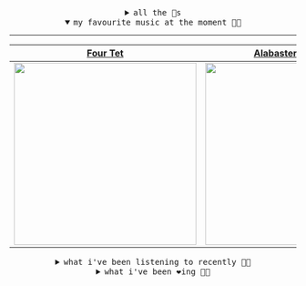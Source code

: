 <details>

<summary align="center"><samp>all the 🥚s</samp></summary>
<hr />

<a href="https://github.com/bitttttten"><img src="https://avatars2.githubusercontent.com/u/19930241?s=90&u=2aef7cbf4a59d361894145c97676391ec46fea4d&v=4" width="30" height="30" /><a href="https://github.com/pvinis"><img src="https://avatars0.githubusercontent.com/u/100233?s=90&v=4" width="30" height="30" />

<samp><a href="https://github.com/bitttttten/bitttttten/issues/1">become an 🥚</a></samp>

</details>

<details open>

<summary align="center"><samp>my favourite music at the moment 🎵🎶</samp></summary>
<hr />

<!-- toc -->

| [Four Tet](https://open.spotify.com/artist/7Eu1txygG6nJttLHbZdQOh)                                                                                               | [Alabaster DePlume](https://open.spotify.com/artist/3LfKt6bEMIfFIEryeai8Mm)                                                                                      | [Kara-Lis Coverdale](https://open.spotify.com/artist/5pHUdo5THDtmE9yu3iC2hA)                                                                                     | [Julianna Barwick](https://open.spotify.com/artist/0HWfFWL4vVrbaBQqxVCwCi)                                                                                       |
| ---------------------------------------------------------------------------------------------------------------------------------------------------------------- | ---------------------------------------------------------------------------------------------------------------------------------------------------------------- | ---------------------------------------------------------------------------------------------------------------------------------------------------------------- | ---------------------------------------------------------------------------------------------------------------------------------------------------------------- |
| [<img src="https://i.scdn.co/image/f96458025a0640bf1d3c8f764a42ec21d4db1eae" width="320" height="auto">](https://open.spotify.com/artist/7Eu1txygG6nJttLHbZdQOh) | [<img src="https://i.scdn.co/image/8dcd7c992f677beb7e1e6140537a0c6fcf82f57f" width="320" height="auto">](https://open.spotify.com/artist/3LfKt6bEMIfFIEryeai8Mm) | [<img src="https://i.scdn.co/image/3ff62265284ff5857e0efb3030061bced7ac2144" width="320" height="auto">](https://open.spotify.com/artist/5pHUdo5THDtmE9yu3iC2hA) | [<img src="https://i.scdn.co/image/832c1d817b3ab1e847d78fe290ab1d7184fc1f70" width="320" height="auto">](https://open.spotify.com/artist/0HWfFWL4vVrbaBQqxVCwCi) |

<!-- tocstop -->

</details>

<details>

<summary align="center"><samp>what i've been listening to recently 🎵🎶</samp></summary>
<hr />

<!-- toc -->

| [Labyrinthine<br />Julianna Barwick](https://open.spotify.com/track/78crZjUoVtj9ebTpsWuquw)                                                                     | [Labyrinthine<br />Julianna Barwick](https://open.spotify.com/track/78crZjUoVtj9ebTpsWuquw)                                                                     | [Pyrrhic<br />Julianna Barwick](https://open.spotify.com/track/3CYIel7Tv7q4m4eX4nhc2c)                                                                          | [Look Into Your Own Mind<br />Julianna Barwick](https://open.spotify.com/track/3M1cwIc7iW8suMdWjmTN9w)                                                          |
| --------------------------------------------------------------------------------------------------------------------------------------------------------------- | --------------------------------------------------------------------------------------------------------------------------------------------------------------- | --------------------------------------------------------------------------------------------------------------------------------------------------------------- | --------------------------------------------------------------------------------------------------------------------------------------------------------------- |
| [<img src="https://i.scdn.co/image/832c1d817b3ab1e847d78fe290ab1d7184fc1f70" width="320" height="auto">](https://open.spotify.com/track/78crZjUoVtj9ebTpsWuquw) | [<img src="https://i.scdn.co/image/832c1d817b3ab1e847d78fe290ab1d7184fc1f70" width="320" height="auto">](https://open.spotify.com/track/78crZjUoVtj9ebTpsWuquw) | [<img src="https://i.scdn.co/image/832c1d817b3ab1e847d78fe290ab1d7184fc1f70" width="320" height="auto">](https://open.spotify.com/track/3CYIel7Tv7q4m4eX4nhc2c) | [<img src="https://i.scdn.co/image/832c1d817b3ab1e847d78fe290ab1d7184fc1f70" width="320" height="auto">](https://open.spotify.com/track/3M1cwIc7iW8suMdWjmTN9w) |

<!-- tocstop -->

</details>

<details>

<summary align="center"><samp>what i've been ❤️ing 🎵🎶</samp></summary>
<hr />

<!-- toc -->

| [Flowers<br />Julianna Barwick](https://open.spotify.com/album/4GaLdSDDbRK0CoJKSnihbo)                                                                          | [In Light<br />Julianna Barwick](https://open.spotify.com/album/4GaLdSDDbRK0CoJKSnihbo)                                                                         | [Oh, Memory<br />Julianna Barwick](https://open.spotify.com/album/4GaLdSDDbRK0CoJKSnihbo)                                                                       | [Are You with Me Now?<br />Cate le Bon](https://open.spotify.com/album/4Yw43xCuMTeeRUoqsOGdJK)                                                                  |
| --------------------------------------------------------------------------------------------------------------------------------------------------------------- | --------------------------------------------------------------------------------------------------------------------------------------------------------------- | --------------------------------------------------------------------------------------------------------------------------------------------------------------- | --------------------------------------------------------------------------------------------------------------------------------------------------------------- |
| [<img src="https://i.scdn.co/image/ab67616d0000b2736509541373905145b5428164" width="320" height="auto">](https://open.spotify.com/album/4GaLdSDDbRK0CoJKSnihbo) | [<img src="https://i.scdn.co/image/ab67616d0000b2736509541373905145b5428164" width="320" height="auto">](https://open.spotify.com/album/4GaLdSDDbRK0CoJKSnihbo) | [<img src="https://i.scdn.co/image/ab67616d0000b2736509541373905145b5428164" width="320" height="auto">](https://open.spotify.com/album/4GaLdSDDbRK0CoJKSnihbo) | [<img src="https://i.scdn.co/image/ab67616d0000b273aa9fdcc0d9fa66c203b0b24c" width="320" height="auto">](https://open.spotify.com/album/4Yw43xCuMTeeRUoqsOGdJK) |

<!-- tocstop -->

</details>
